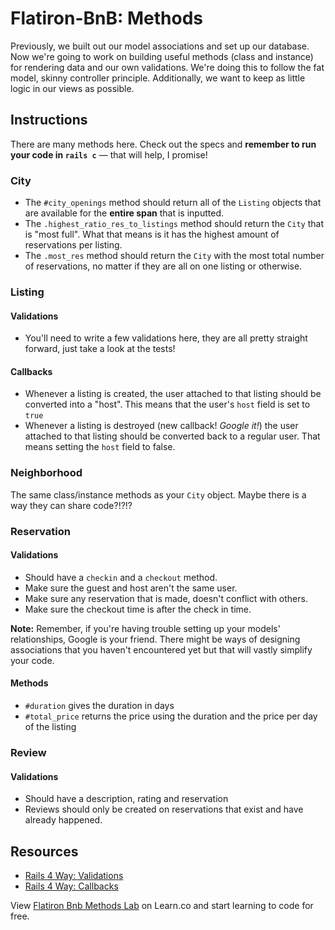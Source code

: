 # Flatiron-BnB: Methods

Previously, we built out our model associations and set up our database. Now
we're going to work on building useful methods (class and instance) for
rendering data and our own validations. We're doing this to follow the fat
model, skinny controller principle. Additionally, we want to keep as little
logic in our views as possible.

## Instructions

There are many methods here. Check out the specs and **remember to run your
code in `rails c`** — that will help, I promise!

### City

  * The `#city_openings` method should return all of the `Listing` objects that
  are available for the **entire span** that is inputted.
  * The `.highest_ratio_res_to_listings` method should return the `City` that
  is "most full". What that means is it has the highest amount of reservations
  per listing.
  * The `.most_res` method should return the `City` with the most total number
  of reservations, no matter if they are all on one listing or otherwise.

### Listing

#### Validations

  * You'll need to write a few validations here, they are all pretty straight
  forward, just take a look at the tests!

#### Callbacks

  * Whenever a listing is created, the user attached to that listing should be
  converted into a "host". This means that the user's `host` field is set to
  `true`
  * Whenever a listing is destroyed (new callback! _Google it!_) the user
  attached to that listing should be converted back to a regular user. That
  means setting the `host` field to false.

### Neighborhood

The same class/instance methods as your `City` object. Maybe there is a way
they can share code?!?!?

### Reservation

#### Validations

  * Should have a `checkin` and a `checkout` method.
  * Make sure the guest and host aren't the same user.
  * Make sure any reservation that is made, doesn't conflict with others.
  * Make sure the checkout time is after the check in time.

**Note:** Remember, if you're having trouble setting up your models'
relationships, Google is your friend. There might be ways of designing
associations that you haven't encountered yet but that will vastly simplify
your code.

#### Methods

  * `#duration` gives the duration in days
  * `#total_price` returns the price using the duration and the price per day
  of the listing

### Review

#### Validations

  * Should have a description, rating and reservation
  * Reviews should only be created on reservations that exist and have already
  happened.

## Resources


* [Rails 4 Way: Validations](http://beta-library.herokuapp.com/books/the-rails-4-way#page=247)
* [Rails 4 Way: Callbacks](http://beta-library.herokuapp.com/books/the-rails-4-way#page=273)


<p data-visibility='hidden'>View <a href='https://learn.co/lessons/flatiron-bnb-methods'>Flatiron Bnb Methods Lab</a> on Learn.co and start learning to code for free.</p>
